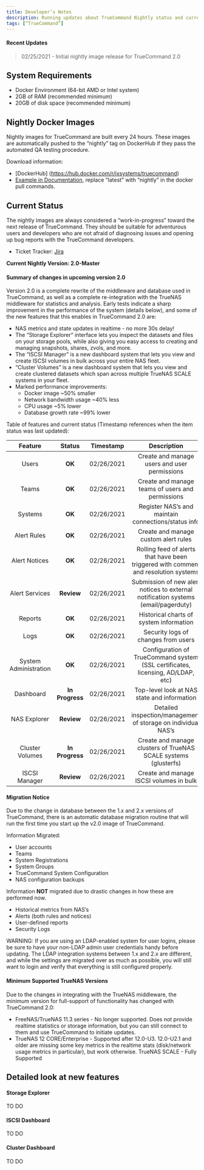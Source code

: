 ```yaml
---
title: Developer’s Notes
description: Running updates about TrueCommand Nightly status and current issues.
tags: [“TrueCommand”]
---
```


#### Recent Updates
> 02/25/2021 - Initial nightly image release for TrueCommand 2.0

## System Requirements

* Docker Environment (64-bit AMD or Intel system)
* 2GB of RAM (recommended minimum)
* 20GB of disk space (recommended minimum)

## Nightly Docker Images

Nightly images for TrueCommand are built every 24 hours. These images are automatically pushed to the “nightly” tag on DockerHub if they pass the automated QA testing procedure.

Download information:

* [DockerHub] (https://hub.docker.com/r/ixsystems/truecommand)
* [Example in Documentation](https://www.truenas.com/docs/truecommand/installupdate/install/), replace “latest” with “nightly” in the docker pull commands.

## Current Status

The nightly images are always considered a “work-in-progress” toward the next release of TrueCommand. They should be suitable for adventurous users and developers who are not afraid of diagnosing issues and opening up bug reports with the TrueCommand developers.

* Ticket Tracker: [Jira](https://jira.ixsystems.com/projects/TC)

**Current Nightly Version: 2.0-Master**

#### Summary of changes in upcoming version 2.0

Version 2.0 is a complete rewrite of the middleware and database used in TrueCommand, as well as a complete re-integration with the TrueNAS middleware for statistics and analysis. Early tests indicate a sharp improvement in the performance of the system (details below), and some of the new features that this enables in TrueCommand 2.0 are:

* NAS metrics and state updates in realtime - no more 30s delay!
* The “Storage Explorer” interface lets you inspect the datasets and files on your storage pools, while also giving you easy access to creating and managing snapshots, shares, zvols, and more.
* The “ISCSI Manager” is a new dashboard system that lets you view and create ISCSI volumes in bulk across your entire NAS fleet.
* “Cluster Volumes” is a new dashboard system that lets you view and create clustered datasets which span  across multiple TrueNAS SCALE systems in your fleet.
* Marked performance improvements:
  * Docker image ~50% smaller
  * Network bandwidth usage ~40% less
  * CPU usage ~5% lower
  * Database growth rate ~99% lower

Table of features and current status (Timestamp references when the item status was last updated):

| Feature | Status | Timestamp | Description |
|:---:|:---:|:---:|:---:|
|Users | **OK** | 02/26/2021 | Create and manage users and user permissions|
|Teams| **OK** | 02/26/2021 | Create and manage teams of users and permissions|
|Systems| **OK** | 02/26/2021 | Register NAS’s and maintain connections/status info |
|Alert Rules|**OK**|02/26/2021 | Create and manage custom alert rules |
|Alert Notices| **OK** | 02/26/2021|Rolling feed of alerts that have been triggered with comment and resolution systems|
|Alert Services| **Review** | 02/26/2021| Submission of new alert notices to external notification systems (email/pagerduty)|
|Reports|**OK**|02/26/2021| Historical charts of system information |
|Logs|**OK**|02/26/2021| Security logs of changes from users |
|System Administration|**OK**|02/26/2021| Configuration of TrueCommand system (SSL certificates, licensing, AD/LDAP, etc)|
|Dashboard|**In Progress**|02/26/2021|Top-level look at NAS state and information|
|NAS Explorer|**Review**|02/26/2021| Detailed inspection/management of storage on individual NAS’s|
|Cluster Volumes|**In Progress**|02/26/2021|Create and manage clusters of TrueNAS SCALE systems (glusterfs)|
|ISCSI Manager|**Review**|02/26/2021|Create and manage ISCSI volumes in bulk|

#### Migration Notice
Due to the change in database between the 1.x and 2.x versions of TrueCommand, there is an automatic database migration routine that will run the first time you start up the v2.0 image of TrueCommand. 

Information Migrated:

* User accounts
* Teams
* System Registrations
* System Groups
* TrueCommand System Configuration
* NAS configuration backups

Information **NOT** migrated due to drastic changes in how these are performed now.

* Historical metrics from NAS’s
* Alerts (both rules and notices)
* User-defined reports
* Security Logs

WARNING: If you are using an LDAP-enabled system for user logins, please be sure to have your non-LDAP admin user credentials handy before updating. The LDAP integration systems between 1.x and 2.x are different, and while the settings are migrated over as much as possible, you will still want to login and verify that everything is still configured properly.

#### Minimum Supported TrueNAS Versions
Due to the changes in integrating with the TrueNAS middleware, the minimum version for full-support of functionality has changed with TrueCommand 2.0:

* FreeNAS/TrueNAS 11.3 series - No longer supported. Does not provide realtime statistics or storage information, but you can still connect to them and use TrueCommand to initiate updates.
* TrueNAS 12 CORE/Enterprise - Supported after 12.0-U3. 12.0-U2.1 and older are missing some key metrics in the realtime stats (disk/network usage metrics in particular), but work otherwise.
TrueNAS SCALE - Fully Supported

## Detailed look at new features

#### Storage Explorer
TO DO

#### ISCSI Dashboard
TO DO

#### Cluster Dashboard
TO DO
